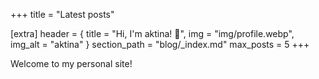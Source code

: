 +++
title = "Latest posts"

[extra]
header = { title = "Hi, I'm aktina! 👋", img = "img/profile.webp", img_alt = "aktina" }
section_path = "blog/_index.md"
max_posts = 5
+++

Welcome to my personal site!
